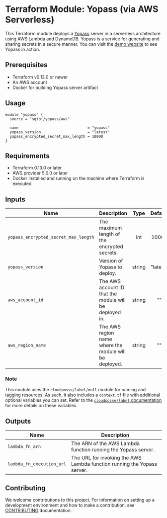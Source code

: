 # Terraform Module: Yopass (via AWS Serverless)

This Terraform module deploys a [Yopass](https://github.com/jhaals/yopass)
server in a serverless architecture using AWS Lambda and DynamoDB. Yopass is a
service for generating and sharing secrets in a secure manner. You can visit the
[demo website](https://yopass.se/) to see Yopass in action.

## Prerequisites

- Terraform v0.13.0 or newer
- An AWS account
- Docker for building Yopass server artifact

## Usage

```hcl
module "yopass" {
  source = "sgtoj/yopass/aws"

  name                               = "yopass"
  yopass_version                     = "latest"
  yopass_encrypted_secret_max_length = 10000
}
```

## Requirements

- Terraform 0.13.0 or later
- AWS provider 5.0.0 or later
- Docker installed and running on the machine where Terraform is executed

## Inputs

| Name                                 | Description                                             |  Type  | Default  | Required |
|--------------------------------------|---------------------------------------------------------|:------:|:--------:|:--------:|
| `yopass_encrypted_secret_max_length` | The maximum length of the encrypted secrets.            |  int   |  10000   |    no    |
| `yopass_version`                     | Version of Yopass to deploy.                            | string | "latest" |    no    |
| `aws_account_id`                     | The AWS account ID that the module will be deployed in. | string |    ""    |    no    |
| `aws_region_name`                    | The AWS region name where the module will be deployed.  | string |    ""    |    no    |

### Note

This module uses the `cloudposse/label/null` module for naming and tagging
resources. As such, it also includes a `context.tf` file with additional
optional variables you can set. Refer to the [`cloudposse/label` documentation](https://registry.terraform.io/modules/cloudposse/label/null/latest)
for more details on these variables.

## Outputs

| Name                      | Description                                                             |
|---------------------------|-------------------------------------------------------------------------|
| `lambda_fn_arn`           | The ARN of the AWS Lambda function running the Yopass server.           |
| `lambda_fn_execution_url` | The URL for invoking the AWS Lambda function running the Yopass server. |

## Contributing

We welcome contributions to this project. For information on setting up a
development environment and how to make a contribution, see [CONTRIBUTING](./CONTRIBUTING.md)
documentation.
